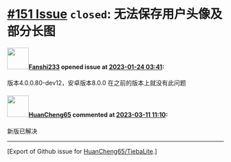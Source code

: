 # [\#151 Issue](https://github.com/HuanCheng65/TiebaLite/issues/151) `closed`: 无法保存用户头像及部分长图

#### <img src="https://avatars.githubusercontent.com/u/93038980?u=ff505004bdc68344744b4cc55244b39e1a80305d&v=4" width="50">[Fanshi233](https://github.com/Fanshi233) opened issue at [2023-01-24 03:41](https://github.com/HuanCheng65/TiebaLite/issues/151):

版本4.0.0.80-dev12，安卓版本8.0.0
在之前的版本上就没有此问题

#### <img src="https://avatars.githubusercontent.com/u/22636177?u=5e5e656c62ba51f1661d80a6a0fd9ec098e5023b&v=4" width="50">[HuanCheng65](https://github.com/HuanCheng65) commented at [2023-03-11 11:10](https://github.com/HuanCheng65/TiebaLite/issues/151#issuecomment-1464887603):

新版已解决


-------------------------------------------------------------------------------



[Export of Github issue for [HuanCheng65/TiebaLite](https://github.com/HuanCheng65/TiebaLite).]

